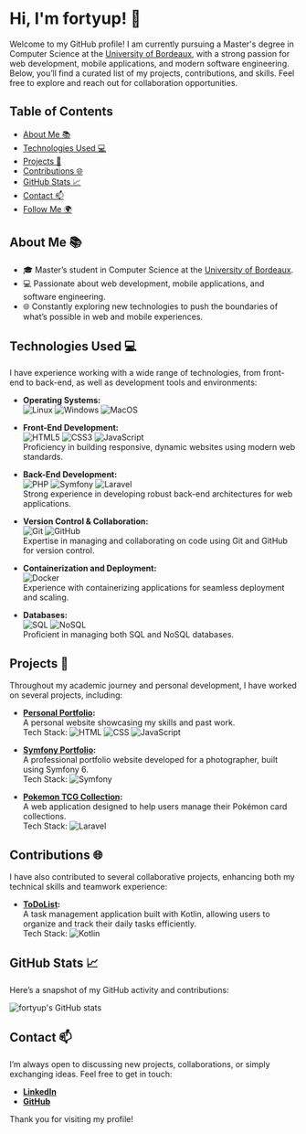 # Hi, I'm fortyup! 👋

Welcome to my GitHub profile! I am currently pursuing a Master's degree in Computer Science at the [University of Bordeaux](https://www.u-bordeaux.fr/), with a strong passion for web development, mobile applications, and modern software engineering. Below, you’ll find a curated list of my projects, contributions, and skills. Feel free to explore and reach out for collaboration opportunities.

## Table of Contents
- [About Me 📚](#about-me-)
- [Technologies Used 💻](#technologies-used-)
- [Projects 🚀](#projects-)
- [Contributions 🌐](#contributions-)
- [GitHub Stats 📈](#github-stats-)
- [Contact 📫](#contact-)
- [Follow Me 🌍](#follow-me-)

## About Me 📚

- 🎓 Master’s student in Computer Science at the [University of Bordeaux](https://www.u-bordeaux.fr/).
- 💻 Passionate about web development, mobile applications, and software engineering.
- 🌐 Constantly exploring new technologies to push the boundaries of what’s possible in web and mobile experiences.

## Technologies Used 💻

I have experience working with a wide range of technologies, from front-end to back-end, as well as development tools and environments:

- **Operating Systems:**  
  ![Linux](https://img.shields.io/badge/Linux-FCC624?style=flat&logo=linux&logoColor=black) ![Windows](https://img.shields.io/badge/Windows-0078D6?style=flat&logo=windows&logoColor=white) ![MacOS](https://img.shields.io/badge/MacOS-000000?style=flat&logo=apple&logoColor=white)

- **Front-End Development:**  
  ![HTML5](https://img.shields.io/badge/HTML5-E34F26?style=flat&logo=html5&logoColor=white) ![CSS3](https://img.shields.io/badge/CSS3-1572B6?style=flat&logo=css3&logoColor=white) ![JavaScript](https://img.shields.io/badge/JavaScript-F7DF1E?style=flat&logo=javascript&logoColor=black)  
  Proficiency in building responsive, dynamic websites using modern web standards.

- **Back-End Development:**  
  ![PHP](https://img.shields.io/badge/PHP-777BB4?style=flat&logo=php&logoColor=white) ![Symfony](https://img.shields.io/badge/Symfony-000000?style=flat&logo=symfony&logoColor=white) ![Laravel](https://img.shields.io/badge/Laravel-FF2D20?style=flat&logo=laravel&logoColor=white)  
  Strong experience in developing robust back-end architectures for web applications.

- **Version Control & Collaboration:**  
  ![Git](https://img.shields.io/badge/Git-F05032?style=flat&logo=git&logoColor=white) ![GitHub](https://img.shields.io/badge/GitHub-181717?style=flat&logo=github&logoColor=white)  
  Expertise in managing and collaborating on code using Git and GitHub for version control.

- **Containerization and Deployment:**  
  ![Docker](https://img.shields.io/badge/Docker-2496ED?style=flat&logo=docker&logoColor=white)  
  Experience with containerizing applications for seamless deployment and scaling.

- **Databases:**  
  ![SQL](https://img.shields.io/badge/SQL-4479A1?style=flat&logo=postgresql&logoColor=white) ![NoSQL](https://img.shields.io/badge/NoSQL-000000?style=flat&logo=mongodb&logoColor=white)  
  Proficient in managing both SQL and NoSQL databases.

## Projects 🚀

Throughout my academic journey and personal development, I have worked on several projects, including:

- **[Personal Portfolio](https://www.maximecapel.com):**  
  A personal website showcasing my skills and past work.  
  Tech Stack: ![HTML](https://img.shields.io/badge/HTML-E34F26?style=flat&logo=html5&logoColor=white) ![CSS](https://img.shields.io/badge/CSS-1572B6?style=flat&logo=css3&logoColor=white) ![JavaScript](https://img.shields.io/badge/JavaScript-F7DF1E?style=flat&logo=javascript&logoColor=black)

- **[Symfony Portfolio](https://github.com/fortyup/symfony-portfolio):**  
  A professional portfolio website developed for a photographer, built using Symfony 6.  
  Tech Stack: ![Symfony](https://img.shields.io/badge/Symfony-000000?style=flat&logo=symfony&logoColor=white)

- **[Pokemon TCG Collection](https://github.com/fortyup/pokemon-tcg):**  
  A web application designed to help users manage their Pokémon card collections.  
  Tech Stack: ![Laravel](https://img.shields.io/badge/Laravel-FF2D20?style=flat&logo=laravel&logoColor=white)

## Contributions 🌐

I have also contributed to several collaborative projects, enhancing both my technical skills and teamwork experience:

- **[ToDoList](https://github.com/Pablo-Rio/MyTodoList):**  
  A task management application built with Kotlin, allowing users to organize and track their daily tasks efficiently.  
  Tech Stack: ![Kotlin](https://img.shields.io/badge/Kotlin-0095D5?style=flat&logo=kotlin&logoColor=white)

## GitHub Stats 📈

Here’s a snapshot of my GitHub activity and contributions:

![fortyup's GitHub stats](https://github-readme-stats.vercel.app/api?username=fortyup&show_icons=true&theme=auto)

## Contact 📫

I’m always open to discussing new projects, collaborations, or simply exchanging ideas. Feel free to get in touch:

- **[LinkedIn](https://www.linkedin.com/in/maximecapel/)**
- **[GitHub](https://github.com/fortyup)**

Thank you for visiting my profile!
